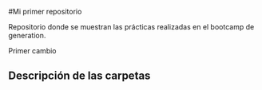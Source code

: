 #Mi primer repositorio
 
Repositorio donde se muestran las prácticas
realizadas en el bootcamp de generation.

Primer cambio 

## Descripción de las carpetas 
